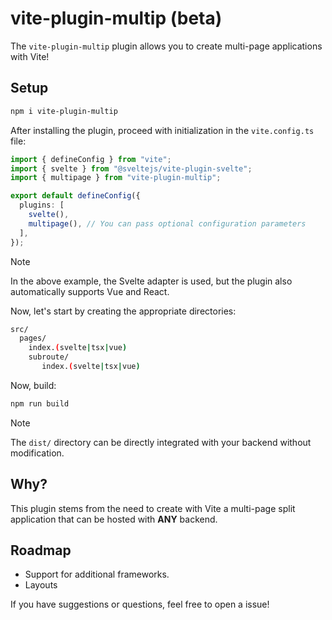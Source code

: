 # vite-plugin-multip (beta)

The `vite-plugin-multip` plugin allows you to create multi-page applications with Vite!

## Setup

```bash
npm i vite-plugin-multip
```

After installing the plugin, proceed with initialization in the `vite.config.ts` file:

```typescript
import { defineConfig } from "vite";
import { svelte } from "@sveltejs/vite-plugin-svelte";
import { multipage } from "vite-plugin-multip";

export default defineConfig({
  plugins: [
    svelte(),
    multipage(), // You can pass optional configuration parameters
  ],
});
```

> [!NOTE]
> In the above example, the Svelte adapter is used, but the plugin also automatically supports Vue and React.

Now, let's start by creating the appropriate directories:

```bash
src/
  pages/
    index.(svelte|tsx|vue)
    subroute/
       index.(svelte|tsx|vue)
```

Now, build:

```bash
npm run build
```

> [!NOTE]
> The `dist/` directory can be directly integrated with your backend without modification.

## Why?

This plugin stems from the need to create with Vite a multi-page split application that can be hosted with **ANY** backend.

## Roadmap

- Support for additional frameworks.
- Layouts

If you have suggestions or questions, feel free to open a issue!
